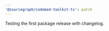 ```yaml
---
'@sourcegraph/codemod-toolkit-ts': patch
---
```


Testing the first package release with changelog.
